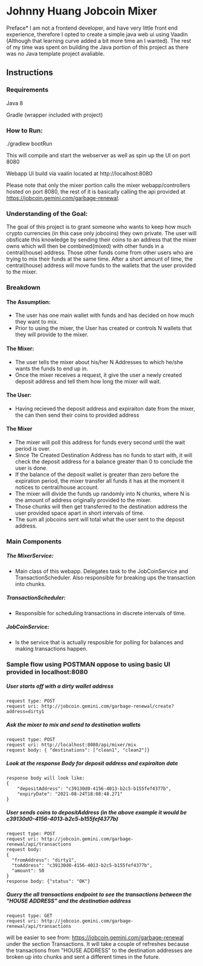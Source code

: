 # Johnny Huang Jobcoin Mixer

Preface* I am not a frontend developer, and have very little front end experience, therefore I opted to create a simple java web ui using Vaadin (Although that learning curve added a bit more time an I wanted). The rest of my time was spent on building the Java portion of this project as there was no Java template project avaliable.


## Instructions

### Requirements
Java 8

Gradle (wrapper included with project)

### How to Run:
./gradlew bootRun

This will compile and start the webserver as well as spin up the UI on port 8080 

Webapp Ui build via vaalin located at http://localhost:8080

Please note that only the mixer portion calls the mixer webapp/controllers hosted on port 8080, the rest of it is basically calling the api provided at https://jobcoin.gemini.com/garbage-renewal.

### Understanding of the Goal:
The goal of this project is to grant someone who wants to keep how much crypto currencies (in this case only jobcoins) they own private. The user will obsficate this knowledge by sending their coins to an address that the mixer owns which will then be combined(mixed) with other funds in a central(house) address. Those other funds come from other users who are trying to mix their funds at the same time. After a short amount of time, the central(house) address will move funds to the wallets that the user provided to the mixer.

### Breakdown

#### The Assumption:
- The user has one main wallet with funds and has decided on how much they want to mix.
- Prior to using the mixer, the User has created or controls N wallets that they will provide to the mixer.

#### The Mixer:
- The user tells the mixer about his/her N Addresses to which he/she wants the funds to end up in.
- Once the mixer receives a request, it give the user a newly created deposit address and tell them how long the mixer will wait.

#### The User:
- Having recieved the deposit address and expiraiton date from the mixer, the can then send their coins to provided address

#### The Mixer
- The mixer will poll this address for funds every second until the wait period is over. 
- Since Tte Created Destination Address has no funds to start with, it will check the deposit address for a balance greater than 0 to conclude the user is done.
- If the balance of the deposit wallet is greater than zero before the expiration period, the mixer transfer all funds it has at the moment it notices to central/house account.
- The mixer will divide the funds up randomly into N chunks, where N is the amount of address originally provided to the mixer. 
- Those chunks will then get transferred to the destination address the user provided space apart in short intervals of time. 
- The sum all jobcoins sent will total what the user sent to the deposit address.

### Main Components
##### The MixerService: 
- Main class of this webapp. Delegates task to the JobCoinService and TransactionScheduler. Also responsible for breaking ups the transaction into chunks.
##### TransactionScheduler: 
- Responsible for scheduling transactions in discrete intervals of time.
##### JobCoinService: 
- Is the service that is actually resposible for polling for balances and making transactions happen.

### Sample flow using POSTMAN oppose to using basic UI provided in localhost:8080

##### User starts off with a dirty wallet address
	request type: POST 
	request uri: http://jobcoin.gemini.com/garbage-renewal/create?address=dirty1

##### Ask the mixer to mix and send to destination wallets 
	request type: POST 
	request uri: http://localhost:8080/api/mixer/mix
	request body: { "destinations": ["clean1", "clean2"]}

##### Look at the response Body for deposit address and expiraiton date
	response body will look like: 
	{
	    "depositAddress": "c39130d0-4156-4013-b2c5-b155fef4377b",
	    "expiryDate": "2021-08-24T18:08:48.271"
	}

##### User sends coins to depositAddress (in the above example it would be c39130d0-4156-4013-b2c5-b155fef4377b)
	request type: POST
	request uri: http://jobcoin.gemini.com/garbage-renewal/api/transactions
	request body: 
	{
	  "fromAddress": "dirty1",
	  "toAddress": "c39130d0-4156-4013-b2c5-b155fef4377b",
	  "amount": 50
	}
	response body: {"status": "OK"}

##### Query the all transactions endpoint to see the transactions between the "HOUSE ADDRESS" and the destination address
	request type: GET
	request uri: http://jobcoin.gemini.com/garbage-renewal/api/transactions

will be easier to see from: https://jobcoin.gemini.com/garbage-renewal under the section Transactions. It will take a couple of refreshes because the transactions from "HOUSE ADDRESS" to the destination addresses are broken up into chunks and sent a different times in the future.


